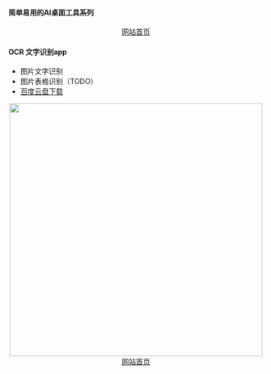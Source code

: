 #### 简单易用的AI桌面工具系列

<div align="center">
  <a href="http://www.aiarts.top/">网站首页</a>
</div>  


#### OCR 文字识别app
- 图片文字识别
- 图片表格识别（TODO）
- [百度云盘下载](https://pan.baidu.com/s/1Ddw0dUwAKv2A7M9CtVv8Hg?pwd=dk8b)

<div align="center">
<img src="https://aiart.oss-cn-shanghai.aliyuncs.com/assets/ocr.jpeg"  width = "500"/>
</div> 


<div align="center">
  <a href="http://www.aiarts.top/">网站首页</a>
</div>  
